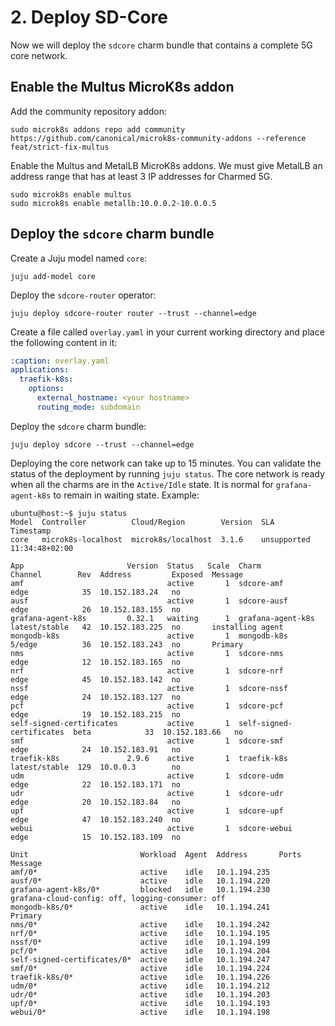 # 2. Deploy SD-Core

Now we will deploy the `sdcore` charm bundle that contains a complete 5G core network.

## Enable the Multus MicroK8s addon

Add the community repository addon:

```console
sudo microk8s addons repo add community https://github.com/canonical/microk8s-community-addons --reference feat/strict-fix-multus
```

Enable the Multus and MetalLB MicroK8s addons. We must give MetalLB an address
range that has at least 3 IP addresses for Charmed 5G.

```console
sudo microk8s enable multus
sudo microk8s enable metallb:10.0.0.2-10.0.0.5
```

## Deploy the `sdcore` charm bundle

Create a Juju model named `core`:

```console
juju add-model core
```

Deploy the `sdcore-router` operator:

```console
juju deploy sdcore-router router --trust --channel=edge
```

Create a file called `overlay.yaml` in your current working directory and place the following 
content in it:

```yaml
:caption: overlay.yaml
applications:
  traefik-k8s:
    options:
      external_hostname: <your hostname> 
      routing_mode: subdomain
```

Deploy the `sdcore` charm bundle:

```console
juju deploy sdcore --trust --channel=edge
```

Deploying the core network can take up to 15 minutes. You can validate the status of the
deployment by running `juju status`. The core network is ready when all the charms are in the
`Active/Idle` state. It is normal for `grafana-agent-k8s` to remain in waiting state. Example:

```console
ubuntu@host:~$ juju status
Model  Controller          Cloud/Region        Version  SLA          Timestamp
core   microk8s-localhost  microk8s/localhost  3.1.6    unsupported  11:34:48+02:00

App                       Version  Status   Scale  Charm                     Channel        Rev  Address         Exposed  Message
amf                                active       1  sdcore-amf                edge            35  10.152.183.24   no       
ausf                               active       1  sdcore-ausf               edge            26  10.152.183.155  no       
grafana-agent-k8s         0.32.1   waiting      1  grafana-agent-k8s         latest/stable   42  10.152.183.225  no       installing agent
mongodb-k8s                        active       1  mongodb-k8s               5/edge          36  10.152.183.243  no       Primary
nms                                active       1  sdcore-nms                edge            12  10.152.183.165  no       
nrf                                active       1  sdcore-nrf                edge            45  10.152.183.142  no       
nssf                               active       1  sdcore-nssf               edge            24  10.152.183.127  no       
pcf                                active       1  sdcore-pcf                edge            19  10.152.183.215  no       
self-signed-certificates           active       1  self-signed-certificates  beta            33  10.152.183.66   no       
smf                                active       1  sdcore-smf                edge            24  10.152.183.91   no       
traefik-k8s               2.9.6    active       1  traefik-k8s               latest/stable  129  10.0.0.3        no       
udm                                active       1  sdcore-udm                edge            22  10.152.183.171  no       
udr                                active       1  sdcore-udr                edge            20  10.152.183.84   no       
upf                                active       1  sdcore-upf                edge            47  10.152.183.240  no       
webui                              active       1  sdcore-webui              edge            15  10.152.183.109  no       

Unit                         Workload  Agent  Address       Ports  Message
amf/0*                       active    idle   10.1.194.235         
ausf/0*                      active    idle   10.1.194.220         
grafana-agent-k8s/0*         blocked   idle   10.1.194.230         grafana-cloud-config: off, logging-consumer: off
mongodb-k8s/0*               active    idle   10.1.194.241         Primary
nms/0*                       active    idle   10.1.194.242         
nrf/0*                       active    idle   10.1.194.195         
nssf/0*                      active    idle   10.1.194.199         
pcf/0*                       active    idle   10.1.194.204         
self-signed-certificates/0*  active    idle   10.1.194.247         
smf/0*                       active    idle   10.1.194.224         
traefik-k8s/0*               active    idle   10.1.194.226         
udm/0*                       active    idle   10.1.194.212         
udr/0*                       active    idle   10.1.194.203         
upf/0*                       active    idle   10.1.194.193         
webui/0*                     active    idle   10.1.194.198
```

